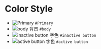 # Color Style

- ![Primary](https://placehold.it/15/2878ff/000000?text=+) `#Primary`
- ![body 背景](https://placehold.it/15/f9f9f9/000000?text=+) `#body`
- ![inactive button 字色](https://placehold.it/15/6e747d/000000?text=+) `#inactive button`
- ![active button 字色](https://placehold.it/15/ffffff/000000?text=+) `#active button`
